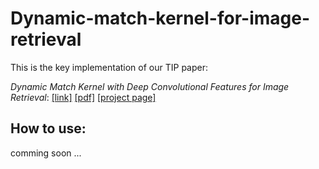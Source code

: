 # Dynamic-match-kernel-for-image-retrieval
This is the key implementation of our TIP paper: 

_Dynamic Match Kernel with Deep Convolutional Features for Image Retrieval_: [[link]](https://ieeexplore.ieee.org/document/8374838/) [[pdf]](http://liangjie.xyz/LjHomepageFiles/paper_files/TIP_IR.pdf) [[project page]](http://liangjie.xyz/project/IR/)

## How to use:

comming soon ...
